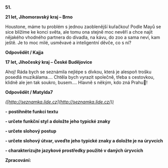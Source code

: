 **51.**

**21 let, Jihomoravský kraj – Brno**

Houstone, máme tu problém s jednou zaoblenější kuřačkou! Podle Mayů se sice blížíme ke konci světa, ale tomu ona stejně moc nevěří a chce najít nějakého vhodného partnera do divadla, na kávu, do zoo a sama neví, kam ještě. Je to moc milé, usměvavé a inteligentní děvče, co s ní?

**Odpovědět / Kajja**

**17 let, Jihočeský kraj – České Budějovice**

Ahoj! Ráda bych se seznámila nejlépe s dívkou, která je alespoň trošku posedlá muzikálama…. Chtěla bych vyrazit společně, třeba s cestovkou, klidně ale jen tak soukro, busem…. Hlavně s někým, kdo zná Prahu!

**Odpovědět / Matylda7**

_([http://seznamka.lide.cz](http://seznamka.lide.cz/))_

**-**  **postihněte funkci textu**

**- určete funkční styl a doložte jeho typické znaky**

**- určete slohový postup**

**- určete slohový útvar, uveďte jeho typické znaky a doložte je na úryvcích**

**- charakterizujte jazykové prostředky použité v daných úryvcích**

**Zpracování:**

